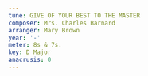 ```yaml
---
tune: GIVE OF YOUR BEST TO THE MASTER
composer: Mrs. Charles Barnard
arranger: Mary Brown
year: '-'
meter: 8s & 7s.
key: D Major
anacrusis: 0
---
```

